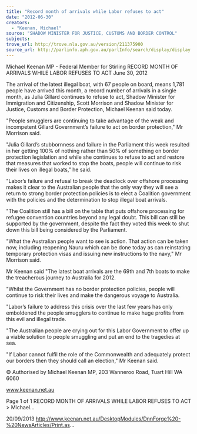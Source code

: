 ```yaml
---
title: "Record month of arrivals while Labor refuses to act"
date: "2012-06-30"
creators:
  - "Keenan, Michael"
source: "SHADOW MINISTER FOR JUSTICE, CUSTOMS AND BORDER CONTROL"
subjects:
trove_url: http://trove.nla.gov.au/version/211375900
source_url: http://parlinfo.aph.gov.au/parlInfo/search/display/display.w3p;query=Id%3A%22media/pressrel/2736694%22
---
```


 Michael Keenan MP - Federal Member for  Stirling RECORD MONTH OF ARRIVALS WHILE  LABOR REFUSES TO ACT June 30, 2012

 The  arrival  of  the  latest  illegal  boat,  with  67  people  on  board,  means  1,781  people  have  arrived  this  month,  a  record number  of  arrivals  in  a  single  month,  as  Julia  Gillard  continues  to  refuse  to  act,  Shadow  Minister  for  Immigration  and Citizenship, Scott Morrison and Shadow Minister for Justice, Customs and Border Protection, Michael Keenan said today. 

 "People smugglers are continuing to take advantage of the weak and incompetent Gillard Government’s failure to act on  border protection," Mr Morrison said. 

 "Julia Gillard’s stubbornness and failure in the Parliament this week resulted in her getting 100% of nothing rather than 50% of something on border protection legislation and while she continues to refuse to act and restore that measures that worked to stop the boats, people will continue to risk their lives on illegal boats," he said. 

 "Labor’s failure and refusal to break the deadlock over offshore processing makes it clear to the Australian people that the only way they will see a return to strong border protection policies is to elect a Coalition government with the policies and the determination to stop illegal boat arrivals. 

 "The Coalition still has a bill on the table that puts offshore processing for refugee convention countries beyond any legal doubt. This bill can still be supported by the government, despite the fact they voted this week to shut down this bill being considered by the Parliament. 

 "What the Australian people want to see is action. That action can be taken now, including reopening Nauru which can be done today as can reinstating temporary protection visas and issuing new instructions to the navy," Mr Morrison said. 

 Mr Keenan said "The latest boat arrivals are the 69th and 7th boats to make the treacherous journey to Australia for 2012. 

 "Whilst the Government has no border protection policies, people will continue to risk their lives and make the dangerous voyage to Australia. 

 "Labor’s failure to address this crisis over the last few years has only emboldened the people smugglers to continue to make huge profits from this evil and illegal trade. 

 "The Australian people are crying out for this Labor Government to offer up a viable solution to people smuggling and put an end to the tragedies at sea. 

 "If Labor cannot fulfil the role of the Commonwealth and adequately protect our borders then they should call an election,"  Mr Keenan said. 

 © Authorised by Michael Keenan MP, 203 Wanneroo Road, Tuart Hill WA 6060

 www.keenan.net.au

 Page 1 of 1 RECORD MONTH OF ARRIVALS WHILE LABOR REFUSES TO ACT > Michael...

 20/09/2013 http://www.keenan.net.au/DesktopModules/DnnForge%20-%20NewsArticles/Print.as...

